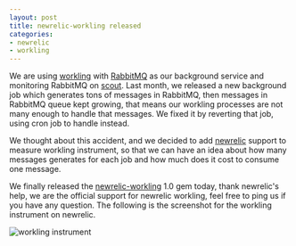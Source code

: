 ```yaml
---
layout: post
title: newrelic-workling released
categories:
- newrelic
- workling
---
```

We are using [workling][1] with [RabbitMQ][2] as our background
service and monitoring RabbitMQ on [scout][3]. Last month, we released
a new background job which generates tons of messages in RabbitMQ, then
messages in RabbitMQ queue kept growing, that means our workling
processes are not many enough to handle that messages. We fixed it by
reverting that job, using cron job to handle instead.

We thought about this accident, and we decided to add [newrelic][4]
support to measure workling instrument, so that we can have an idea
about how many messages generates for each job and how much does it cost
to consume one message.

We finally released the [newrelic-workling][5] 1.0 gem today, thank
newrelic's help, we are the official support for newrelic workling, feel
free to ping us if you have any question. The following is the
screenshot for the workling instrument on newrelic.

![workling instrument](http://flic.kr/p/bWZWc4)

[1]:"https://github.com/purzelrakete/workling"
[2]:"http://www.rabbitmq.com/"
[3]:"https://scoutapp.com/"
[4]:"http://newrelic.com/"
[5]:"https://github.com/aurorafeint/newrelic-workling"

